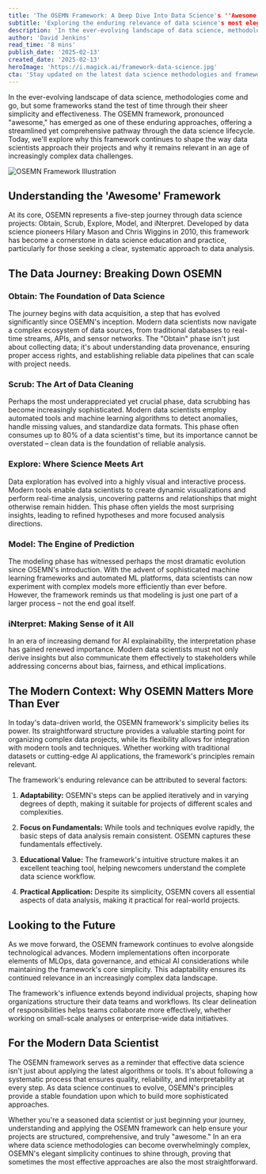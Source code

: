 ```yaml
---
title: 'The OSEMN Framework: A Deep Dive Into Data Science's ''Awesome'' Methodology'
subtitle: 'Exploring the enduring relevance of data science's most elegant framework'
description: 'In the ever-evolving landscape of data science, methodologies come and go, but some frameworks stand the test of time through their sheer simplicity and effectiveness. The OSEMN framework, pronounced ''awesome,'' has emerged as one of these enduring approaches, offering a streamlined yet comprehensive pathway through the data science lifecycle.'
author: 'David Jenkins'
read_time: '8 mins'
publish_date: '2025-02-13'
created_date: '2025-02-13'
heroImage: 'https://i.magick.ai/framework-data-science.jpg'
cta: 'Stay updated on the latest data science methodologies and frameworks by following us on LinkedIn. Join our community of data professionals who are mastering frameworks like OSEMN to deliver exceptional results!'
---
```


In the ever-evolving landscape of data science, methodologies come and go, but some frameworks stand the test of time through their sheer simplicity and effectiveness. The OSEMN framework, pronounced "awesome," has emerged as one of these enduring approaches, offering a streamlined yet comprehensive pathway through the data science lifecycle. Today, we'll explore why this framework continues to shape the way data scientists approach their projects and why it remains relevant in an age of increasingly complex data challenges.

![OSEMN Framework Illustration](https://i.magick.ai/PIXE/1739444819091_magick_img.webp)

## Understanding the 'Awesome' Framework

At its core, OSEMN represents a five-step journey through data science projects: Obtain, Scrub, Explore, Model, and iNterpret. Developed by data science pioneers Hilary Mason and Chris Wiggins in 2010, this framework has become a cornerstone in data science education and practice, particularly for those seeking a clear, systematic approach to data analysis.

## The Data Journey: Breaking Down OSEMN

### Obtain: The Foundation of Data Science
The journey begins with data acquisition, a step that has evolved significantly since OSEMN's inception. Modern data scientists now navigate a complex ecosystem of data sources, from traditional databases to real-time streams, APIs, and sensor networks. The "Obtain" phase isn't just about collecting data; it's about understanding data provenance, ensuring proper access rights, and establishing reliable data pipelines that can scale with project needs.

### Scrub: The Art of Data Cleaning
Perhaps the most underappreciated yet crucial phase, data scrubbing has become increasingly sophisticated. Modern data scientists employ automated tools and machine learning algorithms to detect anomalies, handle missing values, and standardize data formats. This phase often consumes up to 80% of a data scientist's time, but its importance cannot be overstated – clean data is the foundation of reliable analysis.

### Explore: Where Science Meets Art
Data exploration has evolved into a highly visual and interactive process. Modern tools enable data scientists to create dynamic visualizations and perform real-time analysis, uncovering patterns and relationships that might otherwise remain hidden. This phase often yields the most surprising insights, leading to refined hypotheses and more focused analysis directions.

### Model: The Engine of Prediction
The modeling phase has witnessed perhaps the most dramatic evolution since OSEMN's introduction. With the advent of sophisticated machine learning frameworks and automated ML platforms, data scientists can now experiment with complex models more efficiently than ever before. However, the framework reminds us that modeling is just one part of a larger process – not the end goal itself.

### iNterpret: Making Sense of it All
In an era of increasing demand for AI explainability, the interpretation phase has gained renewed importance. Modern data scientists must not only derive insights but also communicate them effectively to stakeholders while addressing concerns about bias, fairness, and ethical implications.

## The Modern Context: Why OSEMN Matters More Than Ever

In today's data-driven world, the OSEMN framework's simplicity belies its power. Its straightforward structure provides a valuable starting point for organizing complex data projects, while its flexibility allows for integration with modern tools and techniques. Whether working with traditional datasets or cutting-edge AI applications, the framework's principles remain relevant.

The framework's enduring relevance can be attributed to several factors:

1. **Adaptability:** OSEMN's steps can be applied iteratively and in varying degrees of depth, making it suitable for projects of different scales and complexities.

2. **Focus on Fundamentals:** While tools and techniques evolve rapidly, the basic steps of data analysis remain consistent. OSEMN captures these fundamentals effectively.

3. **Educational Value:** The framework's intuitive structure makes it an excellent teaching tool, helping newcomers understand the complete data science workflow.

4. **Practical Application:** Despite its simplicity, OSEMN covers all essential aspects of data analysis, making it practical for real-world projects.

## Looking to the Future

As we move forward, the OSEMN framework continues to evolve alongside technological advances. Modern implementations often incorporate elements of MLOps, data governance, and ethical AI considerations while maintaining the framework's core simplicity. This adaptability ensures its continued relevance in an increasingly complex data landscape.

The framework's influence extends beyond individual projects, shaping how organizations structure their data teams and workflows. Its clear delineation of responsibilities helps teams collaborate more effectively, whether working on small-scale analyses or enterprise-wide data initiatives.

## For the Modern Data Scientist

The OSEMN framework serves as a reminder that effective data science isn't just about applying the latest algorithms or tools. It's about following a systematic process that ensures quality, reliability, and interpretability at every step. As data science continues to evolve, OSEMN's principles provide a stable foundation upon which to build more sophisticated approaches.

Whether you're a seasoned data scientist or just beginning your journey, understanding and applying the OSEMN framework can help ensure your projects are structured, comprehensive, and truly "awesome." In an era where data science methodologies can become overwhelmingly complex, OSEMN's elegant simplicity continues to shine through, proving that sometimes the most effective approaches are also the most straightforward.